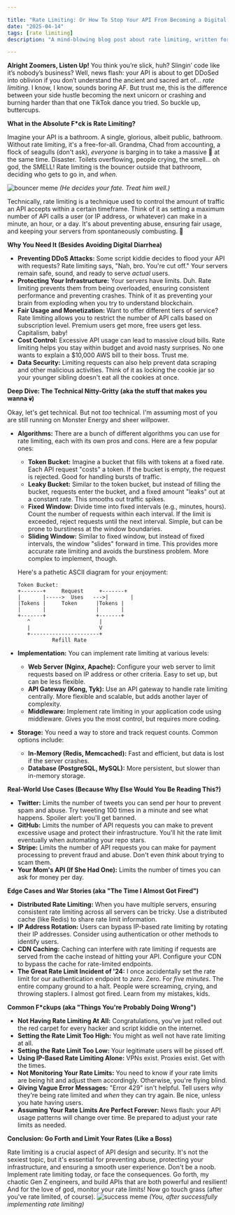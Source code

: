 ```yaml
---

title: "Rate Limiting: Or How To Stop Your API From Becoming a Digital Toilet 🚽"
date: "2025-04-14"
tags: [rate limiting]
description: "A mind-blowing blog post about rate limiting, written for chaotic Gen Z engineers. Prepare to have your brain cells mildly rearranged."

---
```


**Alright Zoomers, Listen Up!** You think you’re slick, huh? Slingin’ code like it’s nobody’s business? Well, news flash: your API is about to get DDoSed into oblivion if you don’t understand the ancient and sacred art of… *rate limiting*. I know, I know, sounds boring AF. But trust me, this is the difference between your side hustle becoming the next unicorn or crashing and burning harder than that one TikTok dance you tried. So buckle up, buttercups.

**What in the Absolute F*ck is Rate Limiting?**

Imagine your API is a bathroom. A single, glorious, albeit public, bathroom. Without rate limiting, it's a free-for-all. Grandma, Chad from accounting, a flock of seagulls (don't ask), *everyone* is barging in to take a massive 💩 at the same time. Disaster. Toilets overflowing, people crying, the smell... oh god, the SMELL! Rate limiting is the bouncer outside that bathroom, deciding who gets to go in, and *when*.

![bouncer meme](https://i.imgflip.com/707z6m.jpg)
*(He decides your fate. Treat him well.)*

Technically, rate limiting is a technique used to control the amount of traffic an API accepts within a certain timeframe. Think of it as setting a maximum number of API calls a user (or IP address, or whatever) can make in a minute, an hour, or a day. It's about preventing abuse, ensuring fair usage, and keeping your servers from spontaneously combusting. 🙏

**Why You Need It (Besides Avoiding Digital Diarrhea)**

*   **Preventing DDoS Attacks:** Some script kiddie decides to flood your API with requests? Rate limiting says, "Nah, bro. You're cut off." Your servers remain safe, sound, and ready to serve *actual* users.
*   **Protecting Your Infrastructure:** Your servers have limits. Duh. Rate limiting prevents them from being overloaded, ensuring consistent performance and preventing crashes. Think of it as preventing your brain from exploding when you try to understand blockchain.
*   **Fair Usage and Monetization:** Want to offer different tiers of service? Rate limiting allows you to restrict the number of API calls based on subscription level. Premium users get more, free users get less. Capitalism, baby!
*   **Cost Control:** Excessive API usage can lead to massive cloud bills. Rate limiting helps you stay within budget and avoid nasty surprises. No one wants to explain a $10,000 AWS bill to their boss. Trust me.
*   **Data Security:** Limiting requests can also help prevent data scraping and other malicious activities. Think of it as locking the cookie jar so your younger sibling doesn't eat all the cookies at once.

**Deep Dive: The Technical Nitty-Gritty (aka the stuff that makes you wanna 💀)**

Okay, let's get technical. But not *too* technical. I'm assuming most of you are still running on Monster Energy and sheer willpower.

*   **Algorithms:** There are a bunch of different algorithms you can use for rate limiting, each with its own pros and cons. Here are a few popular ones:
    *   **Token Bucket:** Imagine a bucket that fills with tokens at a fixed rate. Each API request "costs" a token. If the bucket is empty, the request is rejected. Good for handling bursts of traffic.
    *   **Leaky Bucket:** Similar to the token bucket, but instead of filling the bucket, requests enter the bucket, and a fixed amount "leaks" out at a constant rate. This smooths out traffic spikes.
    *   **Fixed Window:** Divide time into fixed intervals (e.g., minutes, hours). Count the number of requests within each interval. If the limit is exceeded, reject requests until the next interval. Simple, but can be prone to burstiness at the window boundaries.
    *   **Sliding Window:** Similar to fixed window, but instead of fixed intervals, the window "slides" forward in time. This provides more accurate rate limiting and avoids the burstiness problem. More complex to implement, though.

    Here's a pathetic ASCII diagram for your enjoyment:

    ```
    Token Bucket:
    +-------+     Request     +-------+
    |       |----->  Uses   --->|       |
    |Tokens |     Token      |Tokens |
    |       |                |       |
    +-------+                +-------+
       ^                      |
       |                      V
       +----------------------+
               Refill Rate
    ```

*   **Implementation:** You can implement rate limiting at various levels:
    *   **Web Server (Nginx, Apache):** Configure your web server to limit requests based on IP address or other criteria. Easy to set up, but can be less flexible.
    *   **API Gateway (Kong, Tyk):** Use an API gateway to handle rate limiting centrally. More flexible and scalable, but adds another layer of complexity.
    *   **Middleware:** Implement rate limiting in your application code using middleware. Gives you the most control, but requires more coding.

*   **Storage:** You need a way to store and track request counts. Common options include:
    *   **In-Memory (Redis, Memcached):** Fast and efficient, but data is lost if the server crashes.
    *   **Database (PostgreSQL, MySQL):** More persistent, but slower than in-memory storage.

**Real-World Use Cases (Because Why Else Would You Be Reading This?)**

*   **Twitter:** Limits the number of tweets you can send per hour to prevent spam and abuse. Try tweeting 100 times in a minute and see what happens. Spoiler alert: you'll get banned.
*   **GitHub:** Limits the number of API requests you can make to prevent excessive usage and protect their infrastructure. You'll hit the rate limit eventually when automating your repo stars.
*   **Stripe:** Limits the number of API requests you can make for payment processing to prevent fraud and abuse. Don't even *think* about trying to scam them.
*   **Your Mom's API (If She Had One):** Limits the number of times you can ask for money per day.

**Edge Cases and War Stories (aka "The Time I Almost Got Fired")**

*   **Distributed Rate Limiting:** When you have multiple servers, ensuring consistent rate limiting across all servers can be tricky. Use a distributed cache (like Redis) to share rate limit information.
*   **IP Address Rotation:** Users can bypass IP-based rate limiting by rotating their IP addresses. Consider using authentication or other methods to identify users.
*   **CDN Caching:** Caching can interfere with rate limiting if requests are served from the cache instead of hitting your API. Configure your CDN to bypass the cache for rate-limited endpoints.
*   **The Great Rate Limit Incident of '24:** I once accidentally set the rate limit for our authentication endpoint to *zero*. Zero. For *five minutes*. The entire company ground to a halt. People were screaming, crying, and throwing staplers. I almost got fired. Learn from my mistakes, kids.

**Common F*ckups (aka "Things You're Probably Doing Wrong")**

*   **Not Having Rate Limiting At All:** Congratulations, you've just rolled out the red carpet for every hacker and script kiddie on the internet.
*   **Setting the Rate Limit Too High:** You might as well not have rate limiting at all.
*   **Setting the Rate Limit Too Low:** Your legitimate users will be pissed off.
*   **Using IP-Based Rate Limiting Alone:** VPNs exist. Proxies exist. Get with the times.
*   **Not Monitoring Your Rate Limits:** You need to know if your rate limits are being hit and adjust them accordingly. Otherwise, you're flying blind.
*   **Giving Vague Error Messages:** "Error 429" isn't helpful. Tell users *why* they're being rate limited and *when* they can try again. Be nice, unless you hate having users.
*   **Assuming Your Rate Limits Are Perfect Forever:** News flash: your API usage patterns will change over time. Be prepared to adjust your rate limits as needed.

**Conclusion: Go Forth and Limit Your Rates (Like a Boss)**

Rate limiting is a crucial aspect of API design and security. It's not the sexiest topic, but it's essential for preventing abuse, protecting your infrastructure, and ensuring a smooth user experience. Don't be a noob. Implement rate limiting today, or face the consequences. Go forth, my chaotic Gen Z engineers, and build APIs that are both powerful and resilient! And for the love of god, monitor your rate limits! Now go touch grass (after you've rate limited, of course).
![success meme](https://i.kym-cdn.com/photos/images/newsfeed/002/409/552/c7e.png)
*(You, after successfully implementing rate limiting)*
